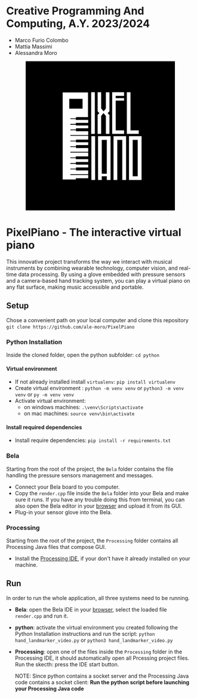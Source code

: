 # Creative Programming And Computing, A.Y. 2023/2024
- Marco Furio Colombo
- Mattia Massimi
- Alessandra Moro
  
<center>
  <img src="assets/logo.jpg" alt="PixelPiano by Colombo, Massimi, Moro" width="400" title="PixelPiano by Colombo, Massimi, Moro"/>
</center>


# PixelPiano - The interactive virtual piano
This innovative project transforms the way we interact with musical instruments by combining wearable technology, computer vision, and real-time data processing. 
By using a glove embedded with pressure sensors and a camera-based hand tracking system, you can play a virtual piano on any flat surface, making music accessible and portable.


## Setup 
Chose a convenient path on your local computer and clone this repository  `git clone https://github.com/ale-moro/PixelPiano`

### Python Installation
Inside the cloned folder, open the python subfolder: `cd python`

#### Virtual environment
- If not already installed install `virtualenv`: `pip install virtualenv`
- Create virtual environment : `python -m venv venv` or `python3 -m venv venv` or `py -m venv venv`
- Activate virtual environment:
  - on windows machines: `.\venv\Scripts\activate`
  - on mac machines: `source venv\bin\activate`

#### Install required dependencies
- Install require dependencies: `pip install -r requirements.txt`

### Bela
Starting from the root of the project, the `Bela` folder contains the file handling the pressure sensors management and messages.
- Connect your Bela board to you computer.
- Copy the `render.cpp` file inside the `Bela` folder into your Bela and make sure it runs.
  If you have any trouble doing this from terminal, you can also open the Bela editor in your [browser](http://bela.local/) and upload it from its GUI.
- Plug-in your sensor glove into the Bela.

### Processing
Starting from the root of the project, the `Processing` folder contains all Processing Java files that compose GUI.
- Install the [Processing IDE](https://processing.org/download), if your don't have it already installed on your machine.

## Run
In order to run the whole application, all three systems need to be running.
- **Bela**: open the Bela IDE in your [browser](http://bela.local/), select the loaded file `render.cpp` and run it.
- **python**: activate the virtual environment you created following the Python Installation instructions and run the script:
  `python hand_landmarker_video.py` or `python3 hand_landmarker_video.py`
- **Processing**: open one of the files inside the `Processing` folder in the Processing IDE, it should automatically open all Prcessing project files.
  Run the skecth: press the IDE start button.

  NOTE:
  Since python contains a socket server and the Processing Java code contains a socket client:
  **Run the python script before launching your Processing Java code**
   
